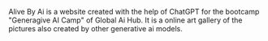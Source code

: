 Alive By Ai is a website created with the help of ChatGPT for the bootcamp "Generagive AI Camp" of Global Ai Hub. It is a online art gallery of the pictures also created by other generative ai models.
